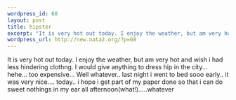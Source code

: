 ```yaml
--- 
wordpress_id: 68
layout: post
title: hipster
excerpt: "It is very hot out today. I enjoy the weather, but am very hot and wish i had less hindering clothng. I would give anything to dress hip in the city... hehe... too expensive... Well whatever.. last night i went to bed sooo early.. it was very nice.... today.. i hope i get part of my paper done so that i can do sweet nothings in my ear all afternoon(what!).....whatever "
wordpress_url: http://new.nata2.org/?p=68
---
```

It is very hot out today. I enjoy the weather, but am very hot and wish i had less hindering clothng. I would give anything to dress hip in the city... hehe... too expensive... Well whatever.. last night i went to bed sooo early.. it was very nice.... today.. i hope i get part of my paper done so that i can do sweet nothings in my ear all afternoon(what!).....whatever 
